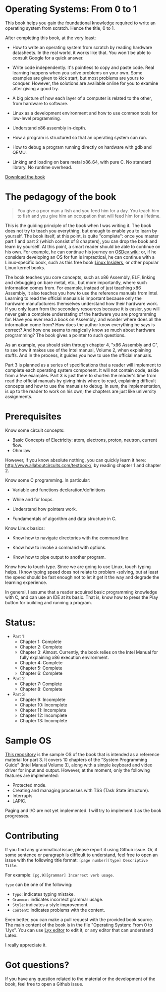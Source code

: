 Operating Systems: From 0 to 1
=============================

This book helps you gain the foundational knowledge required to write an operating system from scratch. Hence the title, 0 to 1.

After completing this book, at the very least:

- How to write an operating system from scratch by reading hardware datasheets. In the real world, it works like that. You won't be able to consult Google for a quick answer.

- Write code independently. It's pointless to copy and paste code. Real learning happens when you solve problems on your own. Some examples are given to kick start, but most problems are yours to conquer. However, the solutions are available online for you to examine after giving a good try.

- A big picture of how each layer of a computer is related to the other, from hardware to software.

- Linux as a development environment and how to use common tools for low-level programming.

- Understand x86 assembly in-depth.

- How a program is structured so that an operating system can run.

- How to debug a program running directly on hardware with gdb and QEMU.

- Linking and loading on bare metal x86_64, with pure C. No standard library. No runtime overhead.

[Download the book](https://github.com/tuhdo/os01/zipball/master)

# The pedagogy of the book

> You give a poor man a fish and you feed him for a day. You teach him to fish and you give him an occupation that will feed him for a lifetime.

This is the guiding principle of the book when I was writing it. The book does not try to teach you everything, but enough to enable you to learn by yourself. The book itself, at this point, is quite "complete": once you master part 1 and part 2 (which consist of 8 chapters), you can drop the book and learn by yourself. At this point, a smart reader should be able to continue on his own. For example, he can continue his journey on [OSDev wiki](http://wiki.osdev.org/Main_Page); or, if he considers developing an OS for fun is impractical, he can continue with a Linux-specific book, such as this free book [Linux Insiders](https://0xax.gitbooks.io/linux-insides/content/), or other popular Linux kernel books.

The book teaches you core concepts, such as x86 Assembly, ELF, linking and debugging on bare metal, etc., but more importantly, where such information comes from. For example, instead of just teaching x86 Assembly, it also teaches you how to use the reference manuals from Intel. Learning to read the official manuals is important because only the hardware manufacturers themselves understand how their hardware work. If you only learn from the secondary resources because it is easier, you will never gain a complete understating of the hardware you are programming for. Have you ever read a book on Assembly, and wonder where does all the information come from? How does the author know everything he says is correct? And how one seems to magically know so much about hardware programming? The book gives a pointer to such questions.

As an example, you should skim through chapter 4, "x86 Assembly and C", to see how it makes use of the Intel manual, Volume 2, when explaining stuffs. And in the process, it guides you how to use the official manuals.

Part 3 is planned as a series of specifications that a reader will implement to complete each operating system component. It will not contain code, aside from a few examples. Part 3 is just there to shorten the reader's time from read the official manuals by giving hints where to read, explaining difficult concepts and how to use the manuals to debug. In sum, the implementation, is up to the reader to work on his own; the chapters are just like university assignments.

# Prerequisites

Know some circuit concepts:
+ Basic Concepts of Electricity: atom, electrons, proton, neutron, current flow.
+ Ohm law

However, if you know absolute nothing, you can quickly learn it here:
http://www.allaboutcircuits.com/textbook/, by reading chapter 1 and chapter 2.

Know some C programming. In particular:

- Variable and functions declaration/definitions

- While and for loops.

- Understand how pointers work.

- Fundamentals of algorithm and data structure in C.

Know Linux basics:

- Know how to navigate directories with the command line

- Know how to invoke a command with options.

- Know how to pipe output to another program.

Know how to touch type. Since we are going to use Linux, touch typing helps. I
know typing speed does not relate to problem -solving, but at least the speed
should be fast enough not to let it get it the way and degrade the learning
experience.

In general, I assume that a reader acquired basic programming knowledge with C,
and can use an IDE at its basic. That is, know how to press the Play button for
building and running a program.

# Status:
* Part 1
    - Chapter 1: Complete
    - Chapter 2: Complete
    - Chapter 3: Almost. Currently, the book relies on the Intel Manual for fully explaining x86 execution environment.
    - Chapter 4: Complete
    - Chapter 5: Complete
    - Chapter 6: Complete
* Part 2
    - Chapter 7: Complete
    - Chapter 8: Complete
* Part 3
    - Chapter 9: Incomplete
    - Chapter 10: Incomplete
    - Chapter 11: Incomplete
    - Chapter 12: Incomplete
    - Chapter 13: Incomplete

# Sample OS
[This repository](https://github.com/tuhdo/sample-os) is the sample OS of the book that is intended as a reference material for part 3. It covers 10 chapters of the "System Programming Guide" (Intel Manual Volume 3), along with a simple keyboard and video driver for input and output. However, at the moment, only the following features are implemented:

- Protected mode.
- Creating and managing processes with TSS (Task State Structure).
- Interrupts
- LAPIC.

Paging and I/O are not yet implemented. I will try to implement it as the book progresses.

# Contributing

If you find any grammatical issue, please report it using Github issue. Or, if
some sentence or paragraph is difficult to understand, feel free to open an
issue with the following title format: `[page number][type] Descriptive Title`.

For example: `[pg.9][grammar] Incorrect verb usage`.

`type` can be one of the following:

- `Typo`: indicates typing mistake.
- `Grammar`: indicates incorrect grammar usage.
- `Style`: indicates a style improvement.
- `Content`: indicates problems with the content.

Even better, you can make a pull request with the provided book source. The main content of the book is in the file "Operating System: From 0 to 1.lyx". You can use [Lyx editor](https://www.lyx.org) to edit it, or any editor that can understand Latex.

I really appreciate it.

# Got questions?
If you have any question related to the material or the development of the book, feel free to open a Github issue.
